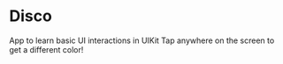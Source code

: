 #  Disco

App to learn basic UI interactions in UIKit
Tap anywhere on the screen to get a different color!


